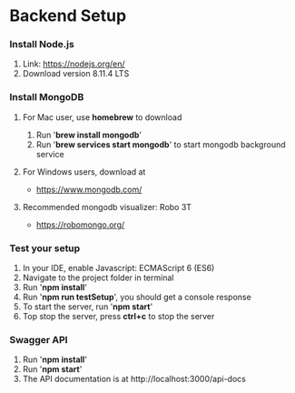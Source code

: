 # Backend Setup
### Install Node.js
1. Link: https://nodejs.org/en/
1. Download version 8.11.4 LTS 

### Install MongoDB
1. For Mac user, use **homebrew** to download 
    1. Run '**brew install mongodb**'
    1. Run '**brew services start mongodb**' to start mongodb background service
        
1. For Windows users, download at 
    * https://www.mongodb.com/
    
1. Recommended mongodb visualizer: Robo 3T
    * https://robomongo.org/

### Test your setup
1. In your IDE, enable Javascript: ECMAScript 6 (ES6)
1. Navigate to the project folder in terminal
1. Run '**npm install**'
1. Run '**npm run testSetup**', you should get a console response
1. To start the server, run '**npm start**'
1. Top stop the server, press **ctrl+c** to stop the server

### Swagger API
1. Run '**npm install**'
1. Run '**npm start**'
1. The API documentation is at http://localhost:3000/api-docs